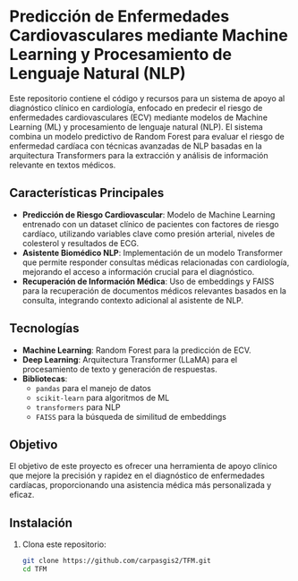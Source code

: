 # Predicción de Enfermedades Cardiovasculares mediante Machine Learning y Procesamiento de Lenguaje Natural (NLP)

Este repositorio contiene el código y recursos para un sistema de apoyo al diagnóstico clínico en cardiología, enfocado en predecir el riesgo de enfermedades cardiovasculares (ECV) mediante modelos de Machine Learning (ML) y procesamiento de lenguaje natural (NLP). El sistema combina un modelo predictivo de Random Forest para evaluar el riesgo de enfermedad cardíaca con técnicas avanzadas de NLP basadas en la arquitectura Transformers para la extracción y análisis de información relevante en textos médicos.

## Características Principales

- **Predicción de Riesgo Cardiovascular**: Modelo de Machine Learning entrenado con un dataset clínico de pacientes con factores de riesgo cardíaco, utilizando variables clave como presión arterial, niveles de colesterol y resultados de ECG.
- **Asistente Biomédico NLP**: Implementación de un modelo Transformer que permite responder consultas médicas relacionadas con cardiología, mejorando el acceso a información crucial para el diagnóstico.
- **Recuperación de Información Médica**: Uso de embeddings y FAISS para la recuperación de documentos médicos relevantes basados en la consulta, integrando contexto adicional al asistente de NLP.

## Tecnologías

- **Machine Learning**: Random Forest para la predicción de ECV.
- **Deep Learning**: Arquitectura Transformer (LLaMA) para el procesamiento de texto y generación de respuestas.
- **Bibliotecas**: 
  - `pandas` para el manejo de datos
  - `scikit-learn` para algoritmos de ML
  - `transformers` para NLP
  - `FAISS` para la búsqueda de similitud de embeddings

## Objetivo

El objetivo de este proyecto es ofrecer una herramienta de apoyo clínico que mejore la precisión y rapidez en el diagnóstico de enfermedades cardíacas, proporcionando una asistencia médica más personalizada y eficaz.

## Instalación




1. Clona este repositorio:

   ```bash
   git clone https://github.com/carpasgis2/TFM.git
   cd TFM

